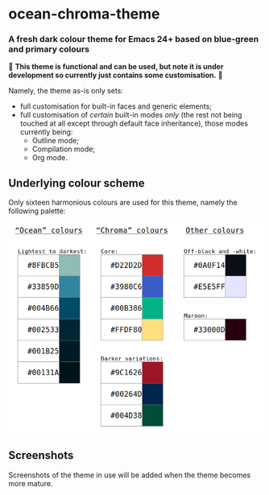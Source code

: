 # ocean-chroma-theme

### A fresh dark colour theme for Emacs 24+ based on blue-green and primary colours

:pushpin: **This theme is functional and can be used, but note it is under
development so currently just contains some customisation.** :pushpin:

Namely, the theme as-is only sets:

* full customisation for built-in faces and generic elements;
* full customisation of *certain* built-in modes *only* (the rest not being
  touched at all except through default face inheritance), those modes
  currently being:
  * Outline mode;
  * Compilation mode;
  * Org mode.


## Underlying colour scheme

Only sixteen harmonious colours are used for this theme, namely the
following palette:

![ocean_chroma_theme_colour_palette](img/ocean_chroma_palette.png)


## Screenshots

Screenshots of the theme in use will be added when the theme becomes more mature.
